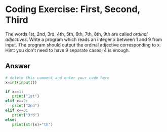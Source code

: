 # Coding Exercise: First, Second, Third

The words 1st, 2nd, 3rd, 4th, 5th, 6th, 7th, 8th, 9th are called *ordinal adjectives*. Write a program which reads an integer x between 1 and 9 from input. 
The program should output the ordinal adjective corresponding to x.
Hint: you don't need to have 9 separate cases; 4 is enough.

## Answer 
```python
# delete this comment and enter your code here
x=int(input())

if x==1:
   print("1st")
elif x==2:
   print("2nd")
elif x==3:
   print("3rd")
else:
   print(str(x)+"th")
